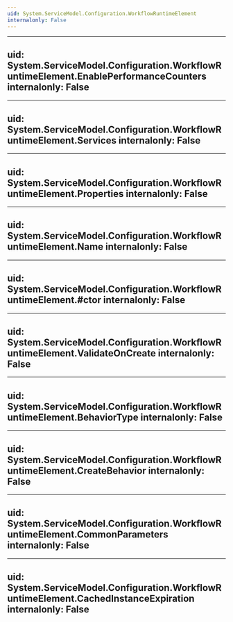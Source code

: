 ```yaml
---
uid: System.ServiceModel.Configuration.WorkflowRuntimeElement
internalonly: False
---
```


---
uid: System.ServiceModel.Configuration.WorkflowRuntimeElement.EnablePerformanceCounters
internalonly: False
---

---
uid: System.ServiceModel.Configuration.WorkflowRuntimeElement.Services
internalonly: False
---

---
uid: System.ServiceModel.Configuration.WorkflowRuntimeElement.Properties
internalonly: False
---

---
uid: System.ServiceModel.Configuration.WorkflowRuntimeElement.Name
internalonly: False
---

---
uid: System.ServiceModel.Configuration.WorkflowRuntimeElement.#ctor
internalonly: False
---

---
uid: System.ServiceModel.Configuration.WorkflowRuntimeElement.ValidateOnCreate
internalonly: False
---

---
uid: System.ServiceModel.Configuration.WorkflowRuntimeElement.BehaviorType
internalonly: False
---

---
uid: System.ServiceModel.Configuration.WorkflowRuntimeElement.CreateBehavior
internalonly: False
---

---
uid: System.ServiceModel.Configuration.WorkflowRuntimeElement.CommonParameters
internalonly: False
---

---
uid: System.ServiceModel.Configuration.WorkflowRuntimeElement.CachedInstanceExpiration
internalonly: False
---
